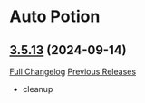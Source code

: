 # Auto Potion

## [3.5.13](https://github.com/ollidiemaus/AutoPotion/tree/3.5.13) (2024-09-14)
[Full Changelog](https://github.com/ollidiemaus/AutoPotion/compare/3.5.12...3.5.13) [Previous Releases](https://github.com/ollidiemaus/AutoPotion/releases)

- cleanup  
